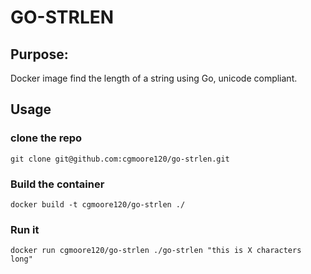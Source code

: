 # GO-STRLEN

## Purpose:

Docker image find the length of a string using Go, unicode compliant.

## Usage

### clone the repo

`git clone git@github.com:cgmoore120/go-strlen.git`

### Build the container

`docker build -t cgmoore120/go-strlen ./`

### Run it

`docker run cgmoore120/go-strlen ./go-strlen "this is X characters long" `

